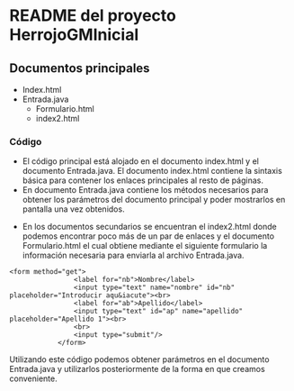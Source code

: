 # README del proyecto HerrojoGMInicial

## Documentos principales

- Index.html
- Entrada.java
    - Formulario.html
    - index2.html

### Código
- El código principal está alojado en el documento index.html y el documento Entrada.java.
El documento index.html contiene la sintaxis básica para contener los enlaces principales al resto de páginas.
- En documento Entrada.java contiene los métodos necesarios para obtener los parámetros del documento principal y poder mostrarlos en pantalla una vez obtenidos.
* En los documentos secundarios se encuentran el index2.html donde podemos encontrar poco más de un par de enlaces y el documento Formulario.html el cual obtiene mediante el siguiente formulario la información necesaria para enviarla al archivo Entrada.java.
```
<form method="get">
                <label for="nb">Nombre</label>
                <input type="text" name="nombre" id="nb" placeholder="Introducir aqu&iacute"><br>
                <label for="ab">Apellido</label>
                <input type="text" id="ap" name="apellido" placeholder="Apellido 1"><br>
                <br>
                <input type="submit"/>
            </form>
```
Utilizando este código podemos obtener parámetros en el documento Entrada.java y utilizarlos posteriormente de la forma en que creamos conveniente.
